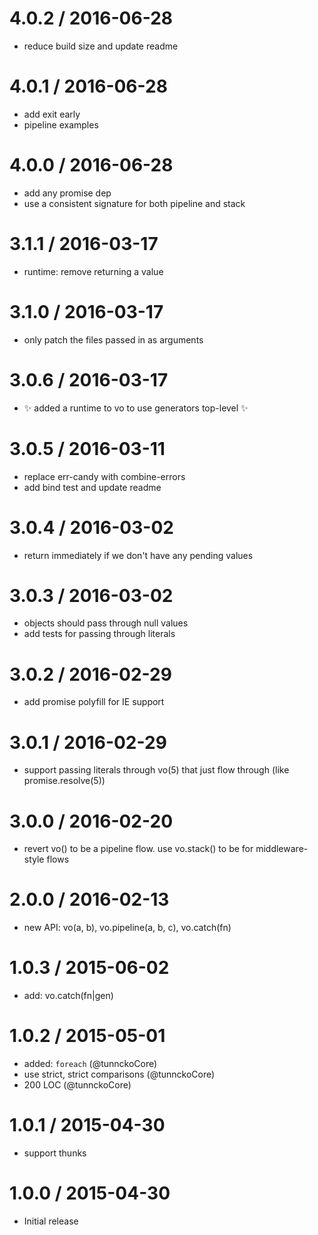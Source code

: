 
4.0.2 / 2016-06-28
==================

  * reduce build size and update readme

4.0.1 / 2016-06-28
==================

  * add exit early
  * pipeline examples

4.0.0 / 2016-06-28
==================

  * add any promise dep
  * use a consistent signature for both pipeline and stack

3.1.1 / 2016-03-17
==================

  * runtime: remove returning a value

3.1.0 / 2016-03-17
==================

  * only patch the files passed in as arguments

3.0.6 / 2016-03-17
==================

  * :sparkles: added a runtime to vo to use generators top-level :sparkles:

3.0.5 / 2016-03-11
==================

  * replace err-candy with combine-errors
  * add bind test and update readme

3.0.4 / 2016-03-02
==================

  * return immediately if we don't have any pending values

3.0.3 / 2016-03-02
==================

  * objects should pass through null values
  * add tests for passing through literals

3.0.2 / 2016-02-29
==================

  * add promise polyfill for IE support

3.0.1 / 2016-02-29
==================

  * support passing literals through vo(5) that just flow through (like promise.resolve(5))

3.0.0 / 2016-02-20
==================

  * revert vo() to be a pipeline flow. use vo.stack() to be for middleware-style flows

2.0.0 / 2016-02-13
==================

  * new API: vo(a, b), vo.pipeline(a, b, c), vo.catch(fn)

1.0.3 / 2015-06-02
==================

  * add: vo.catch(fn|gen)

1.0.2 / 2015-05-01
==================

  * added: `foreach` (@tunnckoCore)
  * use strict, strict comparisons (@tunnckoCore)
  * 200 LOC (@tunnckoCore)

1.0.1 / 2015-04-30
==================

  * support thunks

1.0.0 / 2015-04-30
==================

  * Initial release
